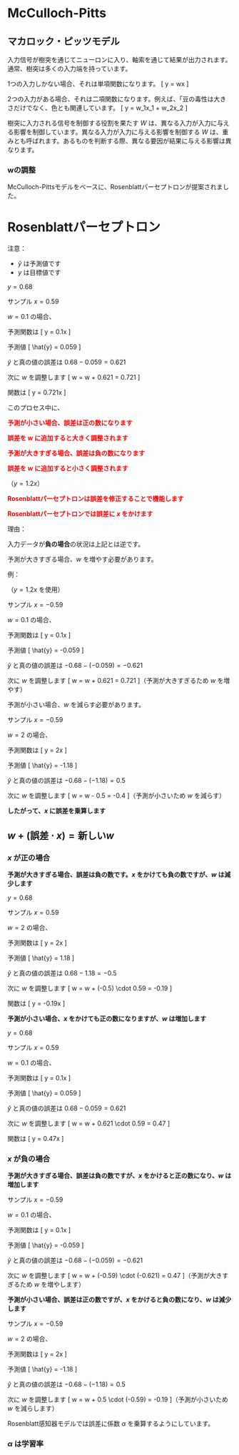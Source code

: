 # McCulloch-Pitts

## マカロック・ピッツモデル

入力信号が樹突を通じてニューロンに入り、軸索を通じて結果が出力されます。通常、樹突は多くの入力端を持っています。

1つの入力しかない場合、それは単項関数になります。
\[ y = wx \]

2つの入力がある場合、それは二項関数になります。例えば、「豆の毒性は大きさだけでなく、色とも関連しています。
\[ y = w_1x_1 + w_2x_2 \]

樹突に入力される信号を制御する役割を果たす $W$ は、異なる入力が入力に与える影響を制御しています。異なる入力が入力に与える影響を制御する $W$ は、重みとも呼ばれます。あるものを判断する際、異なる要因が結果に与える影響は異なります。

### wの調整

McCulloch-Pittsモデルをベースに、Rosenblattパーセプトロンが提案されました。

# Rosenblattパーセプトロン

注意：

- $\hat{y}$ は予測値です
- $y$ は目標値です

$y = 0.68$

サンプル $x = 0.59$

$w = 0.1$ の場合、

予測関数は
\[ y = 0.1x \]

予測値
\[ \hat{y} = 0.059 \]

$\hat{y}$ と真の値の誤差は $0.68 - 0.059 = 0.621$

次に $w$ を調整します
\[ w = w + 0.621 = 0.721 \]

関数は
\[ y = 0.721x \]

このプロセス中に、

<font color="red">**予測が小さい場合、誤差は正の数になります**</font>

<font color="red">**誤差を $w$ に追加すると大きく調整されます**</font>

<font color="red">**予測が大きすぎる場合、誤差は負の数になります**</font>

<font color="red">**誤差を $w$ に追加すると小さく調整されます**</font>

（$y = 1.2x$）

<font color="red">**Rosenblattパーセプトロンは誤差を修正することで機能します**</font>

<font color="red">**Rosenblattパーセプトロンでは誤差に $x$ をかけます**</font>

理由：

入力データが**負の場合**の状況は上記とは逆です。

予測が大きすぎる場合、$w$ を増やす必要があります。

例：

（$y = 1.2x$ を使用）

サンプル $x = -0.59$

$w = 0.1$ の場合、

予測関数は
\[ y = 0.1x \]

予測値
\[ \hat{y} = -0.059 \]

$\hat{y}$ と真の値の誤差は $-0.68 - (-0.059) = -0.621$

次に $w$ を調整します
\[ w = w + 0.621 = 0.721 \]（予測が大きすぎるため $w$ を増やす）

予測が小さい場合、$w$ を減らす必要があります。

サンプル $x = -0.59$

$w = 2$ の場合、

予測関数は
\[ y = 2x \]

予測値
\[ \hat{y} = -1.18 \]

$\hat{y}$ と真の値の誤差は $-0.68 - (-1.18) = 0.5$

次に $w$ を調整します
\[ w = w - 0.5 = -0.4 \]（予測が小さいため $w$ を減らす）

**したがって、$x$ に誤差を乗算します**

## $w + (\text{誤差} \cdot x) = \text{新しい} w$

### **$x$ が正の場合**

**予測が大きすぎる場合、誤差は負の数です。$x$ をかけても負の数ですが、$w$ は減少します**

$y = 0.68$

サンプル $x = 0.59$

$w = 2$ の場合、

予測関数は
\[ y = 2x \]

予測値
\[ \hat{y} = 1.18 \]

$\hat{y}$ と真の値の誤差は $0.68 - 1.18 = -0.5$

次に $w$ を調整します
\[ w = w + (-0.5) \cdot 0.59 = -0.19 \]

関数は
\[ y = -0.19x \]

**予測が小さい場合、$x$ をかけても正の数になりますが、$w$ は増加します**

$y = 0.68$

サンプル $x = 0.59$

$w = 0.1$ の場合、

予測関数は
\[ y = 0.1x \]

予測値
\[ \hat{y} = 0.059 \]

$\hat{y}$ と真の値の誤差は $0.68 - 0.059 = 0.621$

次に $w$ を調整します
\[ w = w + 0.621 \cdot 0.59 = 0.47 \]

関数は
\[ y = 0.47x \]

### **$x$ が負の場合**

**予測が大きすぎる場合、誤差は負の数ですが、$x$ をかけると正の数になり、$w$ は増加します**

サンプル $x = -0.59$

$w = 0.1$ の場合、

予測関数は
\[ y = 0.1x \]

予測値
\[ \hat{y} = -0.059 \]

$\hat{y}$ と真の値の誤差は $-0.68 - (-0.059) = -0.621$

次に $w$ を調整します
\[ w = w + (-0.59) \cdot (-0.621) = 0.47 \]（予測が大きすぎるため $w$ を増やします）

**予測が小さい場合、誤差は正の数ですが、$x$ をかけると負の数になり、$w$ は減少します**

サンプル $x = -0.59$

$w = 2$ の場合、

予測関数は
\[ y = 2x \]

予測値
\[ \hat{y} = -1.18 \]

$\hat{y}$ と真の値の誤差は $-0.68 - (-1.18) = 0.5$

次に $w$ を調整します
\[ w = w + 0.5 \cdot (-0.59) = -0.19 \]（予測が小さいため $w$ を減らします）

Rosenblatt感知器モデルでは誤差に係数 $\alpha$ を乗算するようにしています。

### $\alpha$ は学習率
